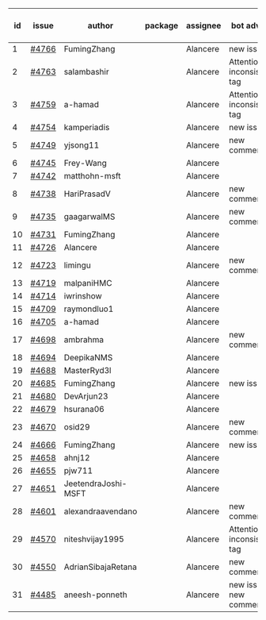 | id | issue | author | package | assignee | bot advice | created date of issue | target release date | date from target |
| ------ | ------ | ------ | ------ | ------ | ------ | ------ | ------ | :-----: |
| 1 | [#4766](https://github.com/Azure/sdk-release-request/issues/4766) | FumingZhang |  | Alancere | new issue. | 11-15 | 12-22 |  |
| 2 | [#4763](https://github.com/Azure/sdk-release-request/issues/4763) | salambashir |  | Alancere | Attention to inconsistent tag | 11-13 | 12-22 |  |
| 3 | [#4759](https://github.com/Azure/sdk-release-request/issues/4759) | a-hamad |  | Alancere | Attention to inconsistent tag | 11-10 | 12-22 |  |
| 4 | [#4754](https://github.com/Azure/sdk-release-request/issues/4754) | kamperiadis |  | Alancere | new issue. | 11-10 | 12-22 |  |
| 5 | [#4749](https://github.com/Azure/sdk-release-request/issues/4749) | yjsong11 |  | Alancere | new comment. | 11-09 | 11-24 |  |
| 6 | [#4745](https://github.com/Azure/sdk-release-request/issues/4745) | Frey-Wang |  | Alancere |  | 11-09 | 11-24 |  |
| 7 | [#4742](https://github.com/Azure/sdk-release-request/issues/4742) | matthohn-msft |  | Alancere |  | 11-09 | 11-24 |  |
| 8 | [#4738](https://github.com/Azure/sdk-release-request/issues/4738) | HariPrasadV |  | Alancere | new comment. | 11-08 | 11-24 |  |
| 9 | [#4735](https://github.com/Azure/sdk-release-request/issues/4735) | gaagarwalMS |  | Alancere | new comment. | 11-08 | 11-24 |  |
| 10 | [#4731](https://github.com/Azure/sdk-release-request/issues/4731) | FumingZhang |  | Alancere |  | 11-08 | 11-24 |  |
| 11 | [#4726](https://github.com/Azure/sdk-release-request/issues/4726) | Alancere |  | Alancere |  | 11-07 | 11-24 |  |
| 12 | [#4723](https://github.com/Azure/sdk-release-request/issues/4723) | limingu |  | Alancere | new comment. | 11-06 | 11-24 |  |
| 13 | [#4719](https://github.com/Azure/sdk-release-request/issues/4719) | malpaniHMC |  | Alancere |  | 11-06 | 11-24 |  |
| 14 | [#4714](https://github.com/Azure/sdk-release-request/issues/4714) | iwrinshow |  | Alancere |  | 11-06 | 11-24 |  |
| 15 | [#4709](https://github.com/Azure/sdk-release-request/issues/4709) | raymondluo1 |  | Alancere |  | 11-03 | 11-24 |  |
| 16 | [#4705](https://github.com/Azure/sdk-release-request/issues/4705) | a-hamad |  | Alancere |  | 10-31 | 11-24 |  |
| 17 | [#4698](https://github.com/Azure/sdk-release-request/issues/4698) | ambrahma |  | Alancere | new comment. | 10-30 | 11-24 |  |
| 18 | [#4694](https://github.com/Azure/sdk-release-request/issues/4694) | DeepikaNMS |  | Alancere |  | 10-30 | 11-24 |  |
| 19 | [#4688](https://github.com/Azure/sdk-release-request/issues/4688) | MasterRyd3l |  | Alancere |  | 10-26 | 11-24 |  |
| 20 | [#4685](https://github.com/Azure/sdk-release-request/issues/4685) | FumingZhang |  | Alancere | new issue. | 10-26 | 11-24 |  |
| 21 | [#4680](https://github.com/Azure/sdk-release-request/issues/4680) | DevArjun23 |  | Alancere |  | 10-24 | 11-24 |  |
| 22 | [#4679](https://github.com/Azure/sdk-release-request/issues/4679) | hsurana06 |  | Alancere |  | 10-23 | 11-24 |  |
| 23 | [#4670](https://github.com/Azure/sdk-release-request/issues/4670) | osid29 |  | Alancere | new comment. | 10-23 | 11-24 |  |
| 24 | [#4666](https://github.com/Azure/sdk-release-request/issues/4666) | FumingZhang |  | Alancere | new issue. | 10-20 | 11-24 |  |
| 25 | [#4658](https://github.com/Azure/sdk-release-request/issues/4658) | ahnj12 |  | Alancere |  | 10-17 | 11-24 |  |
| 26 | [#4655](https://github.com/Azure/sdk-release-request/issues/4655) | pjw711 |  | Alancere |  | 10-13 | 11-24 |  |
| 27 | [#4651](https://github.com/Azure/sdk-release-request/issues/4651) | JeetendraJoshi-MSFT |  | Alancere |  | 10-13 | 11-24 |  |
| 28 | [#4601](https://github.com/Azure/sdk-release-request/issues/4601) | alexandraavendano |  | Alancere | new comment. | 10-02 | 10-27 |  |
| 29 | [#4570](https://github.com/Azure/sdk-release-request/issues/4570) | niteshvijay1995 |  | Alancere | Attention to inconsistent tag | 09-26 | 10-27 |  |
| 30 | [#4550](https://github.com/Azure/sdk-release-request/issues/4550) | AdrianSibajaRetana |  | Alancere | new comment. | 09-22 | 10-27 |  |
| 31 | [#4485](https://github.com/Azure/sdk-release-request/issues/4485) | aneesh-ponneth |  | Alancere | new issue. new comment. | 08-31 | 09-22 |  |
